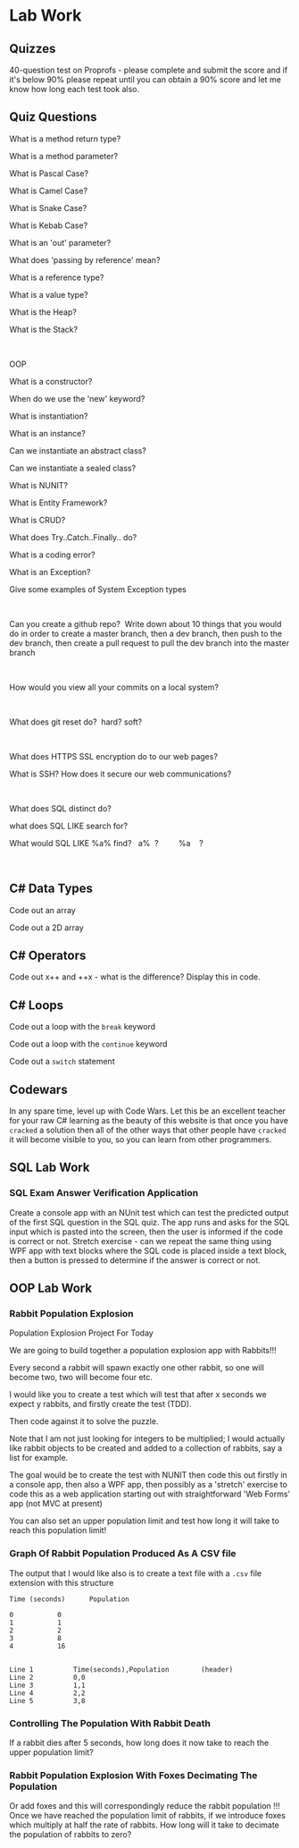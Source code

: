 # Lab Work

## Quizzes

40-question test on Proprofs - please complete and submit the score and if it's below 90% please repeat until you can obtain a 90% score and let me know how long each test took also.

## Quiz Questions

What is a method return type?

What is a method parameter?

What is Pascal Case?

What is Camel Case?

What is Snake Case?

What is Kebab Case?

What is an 'out' parameter?

What does 'passing by reference' mean?

What is a reference type?

What is a value type?

What is the Heap?

What is the Stack?


 


OOP

What is a constructor?

When do we use the 'new' keyword?

What is instantiation?

What is an instance?

Can we instantiate an abstract class?

Can we instantiate a sealed class?

What is NUNIT?

What is Entity Framework?

What is CRUD?

What does Try..Catch..Finally.. do?

What is a coding error?

What is an Exception?

Give some examples of System Exception types


 


Can you create a github repo?  Write down about 10 things that you would do in order to create a master branch, then a dev branch, then push to the dev branch, then create a pull request to pull the dev branch into the master branch


 


How would you view all your commits on a local system?


 


What does git reset do?  hard? soft?


 


What does HTTPS SSL encryption do to our web pages?

What is SSH?  How does it secure our web communications?


 


What does SQL distinct do?

what does SQL LIKE search for?

What would SQL LIKE %a% find?   a%  ?         %a    ?

 

## C# Data Types

Code out an array

Code out a 2D array

## C# Operators

Code out x++ and ++x - what is the difference?  Display this in code.

## C# Loops

Code out a loop with the `break` keyword

Code out a loop with the `continue` keyword

Code out a `switch` statement

## Codewars

In any spare time, level up with Code Wars.  Let this be an excellent teacher for your raw C# learning as the beauty of this website is that once you have `cracked` a solution then all of the other ways that other people have `cracked` it will become visible to you, so you can learn from other programmers.

## SQL Lab Work

### SQL Exam Answer Verification Application

Create a console app with an NUnit test which can test the predicted output of the first SQL question in the SQL quiz.  The app runs and asks for the SQL input which is pasted into the screen, then the user is informed if the code is correct or not.  Stretch exercise - can we repeat the same thing using WPF app with text blocks where the SQL code is placed inside a text block, then a button is pressed to determine if the answer is correct or not.

## OOP Lab Work

### Rabbit Population Explosion

Population Explosion Project For Today

We are going to build together a population explosion app with Rabbits!!!

Every second a rabbit will spawn exactly one other rabbit, so one will become two, two will become four etc.

I would like you to create a test which will test that after x seconds we expect y rabbits, and firstly create the test (TDD).

Then code against it to solve the puzzle.

Note that I am not just looking for integers to be multiplied; I would actually like rabbit objects to be created and added to a collection of rabbits, say a list for example.

The goal would be to create the test with NUNIT then code this out firstly in a console app, then also a WPF app, then possibly as a 'stretch' exercise to code this as a web application starting out with straightforward 'Web Forms' app (not MVC at present)

You can also set an upper population limit and test how long it will take to reach this population limit!

### Graph Of Rabbit Population Produced As A CSV file

The output that I would like also is to create a text file with a `.csv` file extension with this structure

	Time (seconds)		Population

	0			0
	1 			1
	2 			2
	3 			8
	4 			16


	Line 1			Time(seconds),Population   		(header)
	Line 2			0,0
	Line 3			1,1
	Line 4			2,2
	Line 5			3,8




### Controlling The Population With Rabbit Death

If a rabbit dies after 5 seconds, how long does it now take to reach the upper population limit?


### Rabbit Population Explosion With Foxes Decimating The Population

Or add foxes and this will correspondingly reduce the rabbit population !!!  Once we have reached the population limit of rabbits, if we introduce foxes which multiply at half the rate of rabbits.  How long will it take to decimate the population of rabbits to zero?